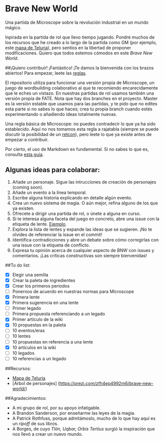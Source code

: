 # Brave New World
Una partida de Microscope sobre la revolución industrial en un mundo mágico.

Inpirada en la partida de rol que llevo tiempo jugando. Pondré muchos de los recursos que he creado a lo largo de la partida como GM (por ejemplo, este [mapa de Teluria](https://a.tiles.mapbox.com/v4/jsevillamol.i93m7klp/page.html?access_token=pk.eyJ1IjoianNldmlsbGFtb2wiLCJhIjoiSm1WUHlHdyJ9.EM6-CuJF4jRisGjpiaxa5A#7/73.524/86.968)), pero sentíos en la libertad de proponer modificaciones. Quiero que todos estemos cómodos en este *Brave New World*.

##¡Quiero contribuír!
¡Fantástico! ¡Te damos la bienvenida con los brazos abiertos!
Para empezar, leete las [reglas](https://github.com/Jsevillamol/Brave-New-World/blob/master/Reglas.md).

El repositorio utiliza para funcionar una versión propia de Microscope, un juego de wordbuilding colaborativo al que te recomiendo encarecidamente que le eches un vistazo. En nuestras partidas de rol usamos también una versión propia de FATE.
Nota que hay dos branches en el proyecto. Master es la versión estable que usamos para las partidas, y te pido que no edites esta parte si no sabes lo que haces; crea tu propia branch cuando estés experimentando o añadiendo ideas totalmente nuevas.

Una regla básica de Microscope: no puedes contradecir lo que ya ha sido establecido. Aquí no nos tomamos esta regla a rajatabla (siempre se puede discutir la posibilidad de un [retcon](http://tvtropes.org/pmwiki/pmwiki.php/Main/Retcon)), pero leete lo que ya existe antes de empezar a contribuir.

Por cierto, el uso de Markdown es fundamental. Si no sabes lo que es, consulta [esta guía](https://guides.github.com/features/mastering-markdown/).

Algunas ideas para colaborar:
----
1. Añade un personaje. Sigue las intrucciones de creación de personajes (coming soon).
2. Añade un evento a la línea temporal.
4. Escribe alguna historia explicando en detalle algún evento.
5. Crea un nuevo sistema de magia. O aún mejor, refina alguno de los que ya existen.
5. Ofrecete a dirigir una partida de rol, o únete a alguna en curso.
6. Si te interesa alguna faceta del juego en concreto, abre una issue con la etiqueta de lente. [Ejemplo](https://github.com/Jsevillamol/Brave-New-World/issues/3).
7. Explora la lista de lentes y expande las ideas que se sugieren. ¡No te olvides de referenciar la issue en el commit!
8. Identifica contradicciones y abre un debate sobre cómo corregirlas con una issue con la etiqueta de conflicto.
9. Expresa tu opinión acerca de cualquier aspecto de BNW con issues y comentarios. ¡Las críticas constructivas son siempre bienvenidas!

##To do list:
- [x] Elegir una semilla
- [x] Crear la paleta de ingredientes
- [x] Crear los primeros periodos
- [ ] Ponernos de acuerdo en nuestras normas para Microscope
- [x] Primera lente
- [x] Primera sugerencia en una lente
- [ ] Primer legado
- [ ] Primera propuesta referenciando a un legado
- [x] Primer artículo de la wiki
- [x] 10 propuestas en la paleta
- [ ] 10 eventos/eras
- [ ] 10 lentes
- [ ] 10 propuestas en referencia a una lente
- [x] 10 artículos en la wiki
- [ ] 10 legados
- [ ] 10 referencias a un legado

##Recursos:
* [Mapa de Teluria](https://a.tiles.mapbox.com/v4/jsevillamol.i93m7klp/page.html?access_token=pk.eyJ1IjoianNldmlsbGFtb2wiLCJhIjoiSm1WUHlHdyJ9.EM6-CuJF4jRisGjpiaxa5A#7/73.524/86.968)
* [Árbol de personajes] (https://prezi.com/zfh4ep4992m6/brave-new-world/)

##Agradecimientos:
* A mi grupo de rol, por su apoyo infatigable.
* A Brandon Sanderson, por enseñarme las leyes de la magia.
* A Patrick Rothfuss, porque admitámoslo, mucho de lo que hay aquí es un *ripoff* de sus libros.
* A Borges, de cuyo *Tlön, Uqbar, Orbis Tertius* surgió la inspiración que nos llevó a crear un nuevo mundo.
